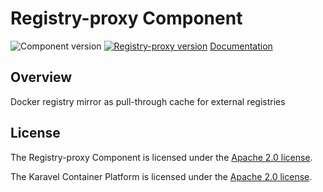 # Registry-proxy Component

![Component version](https://img.shields.io/badge/dynamic/yaml?color=blue&label=component+version&query=$.entries.registry-proxy[0].version&url=https%3A%2F%2Frepository.platform.karavel.io%2Funstable%2Findex.yaml&style=for-the-badge)
[![Registry-proxy version](https://img.shields.io/badge/dynamic/yaml?color=blue&label=registry-proxy+version&query=$.entries.registry-proxy[0].appVersion&url=https%3A%2F%2Frepository.platform.karavel.io%2Funstable%2Findex.yaml&style=for-the-badge)](https://docs.docker.com/registry/)
[Documentation](https://docs.karavel.io/components/registry-proxy)

## Overview

Docker registry mirror as pull-through cache for external registries

## License

The Registry-proxy Component is licensed under the [Apache 2.0 license](LICENSE).

The Karavel Container Platform is licensed under the [Apache 2.0 license](https://github.com/projectkaravel/platform/blob/main/LICENSE).
